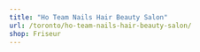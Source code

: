 ```yaml
---
title: "Ho Team Nails Hair Beauty Salon"
url: /toronto/ho-team-nails-hair-beauty-salon/
shop: Friseur
---
```

